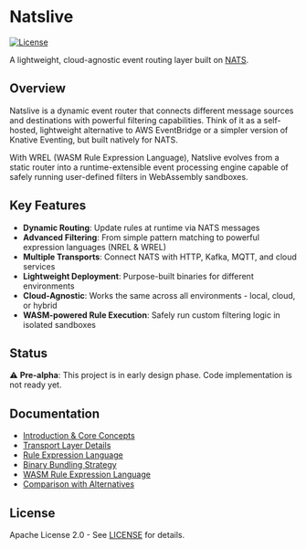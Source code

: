 # Natslive

[![License](https://img.shields.io/badge/License-Apache%202.0-blue.svg)](https://opensource.org/licenses/Apache-2.0)

A lightweight, cloud-agnostic event routing layer built on [NATS](https://nats.io).

## Overview

Natslive is a dynamic event router that connects different message sources and destinations with powerful filtering capabilities. Think of it as a self-hosted, lightweight alternative to AWS EventBridge or a simpler version of Knative Eventing, but built natively for NATS.

With WREL (WASM Rule Expression Language), Natslive evolves from a static router into a runtime-extensible event processing engine capable of safely running user-defined filters in WebAssembly sandboxes.

## Key Features

- **Dynamic Routing**: Update rules at runtime via NATS messages
- **Advanced Filtering**: From simple pattern matching to powerful expression languages (NREL & WREL)
- **Multiple Transports**: Connect NATS with HTTP, Kafka, MQTT, and cloud services
- **Lightweight Deployment**: Purpose-built binaries for different environments
- **Cloud-Agnostic**: Works the same across all environments - local, cloud, or hybrid
- **WASM-powered Rule Execution**: Safely run custom filtering logic in isolated sandboxes

## Status

⚠️ **Pre-alpha**: This project is in early design phase. Code implementation is not ready yet.

## Documentation

- [Introduction & Core Concepts](https://github.com/ha1tch/natslive/blob/main/doc/natslive-01-intro.md)
- [Transport Layer Details](https://github.com/ha1tch/natslive/blob/main/doc/natslive-02-transport.md)
- [Rule Expression Language](https://github.com/ha1tch/natslive/blob/main/doc/natslive-03-nrel.md)
- [Binary Bundling Strategy](https://github.com/ha1tch/natslive/blob/main/doc/natslive-04-bundling.md)
- [WASM Rule Expression Language](https://github.com/ha1tch/natslive/blob/main/doc/natslive-05-wrel.md)
- [Comparison with Alternatives](https://github.com/ha1tch/natslive/blob/main/doc/natslive-06-alternatives.md)

## License

Apache License 2.0 - See [LICENSE](LICENSE) for details.